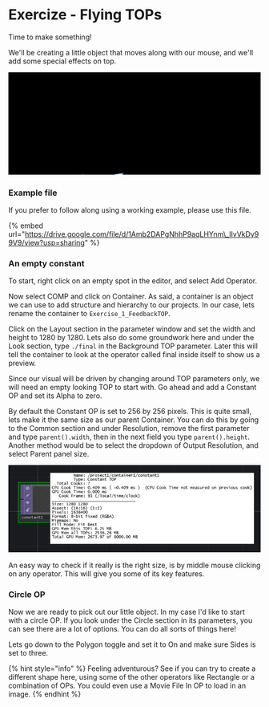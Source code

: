 # Exercize - Flying TOPs



Time to make something!

We'll be creating a little object that moves along with our mouse, and we'll add some special effects on top. 

![The mouse goes, wheee!](../../../.gitbook/assets/flying_tops.gif)

### Example file

If you prefer to follow along using a working example, please use this file.

{% embed url="https://drive.google.com/file/d/1Amb2DAPgNhhP9aqLHYnm\_IlvVkDy99V9/view?usp=sharing" %}

### An empty constant

To start, right click on an empty spot in the editor, and select Add Operator. 

Now select COMP and click on Container. As said, a container is an object we can use to add structure and hierarchy to our projects. In our case, lets rename the container to `Exercise_1_FeedbackTOP`. 

Click on the Layout section in the parameter window and set the width and height to 1280 by 1280. Lets also do some groundwork here and under the Look section, type `./final` in the Background TOP parameter. Later this will tell the container to look at the operator called final inside itself to show us a preview.

Since our visual will be driven by changing around TOP parameters only, we will need an empty looking TOP to start with. Go ahead and add a Constant OP and set its Alpha to zero.

By default the Constant OP is set to 256 by 256 pixels. This is quite small, lets make it the same size as our parent Container. You can do this by going to the Common section and under Resolution, remove the first parameter and type `parent().width`, then in the next field you type `parent().height`.  Another method would be to select the dropdown of Output Resolution, and select Parent panel size.

![](../../../.gitbook/assets/image%20%2823%29.png)

An easy way to check if it really is the right size, is by middle mouse clicking on any operator. This will give you some of its key features.

### Circle OP

Now we are ready to pick out our little object. In my case I'd like to start with a circle OP. If you look under the Circle section in its parameters, you can see there are a lot of options. You can do all sorts of things here! 

Lets go down to the Polygon toggle and set it to On and make sure Sides is set to three.

{% hint style="info" %}
Feeling adventurous? See if you can try to create a different shape here, using some of the other operators like Rectangle or a combination of OPs. You could even use a Movie File In OP to load in an image.
{% endhint %}

